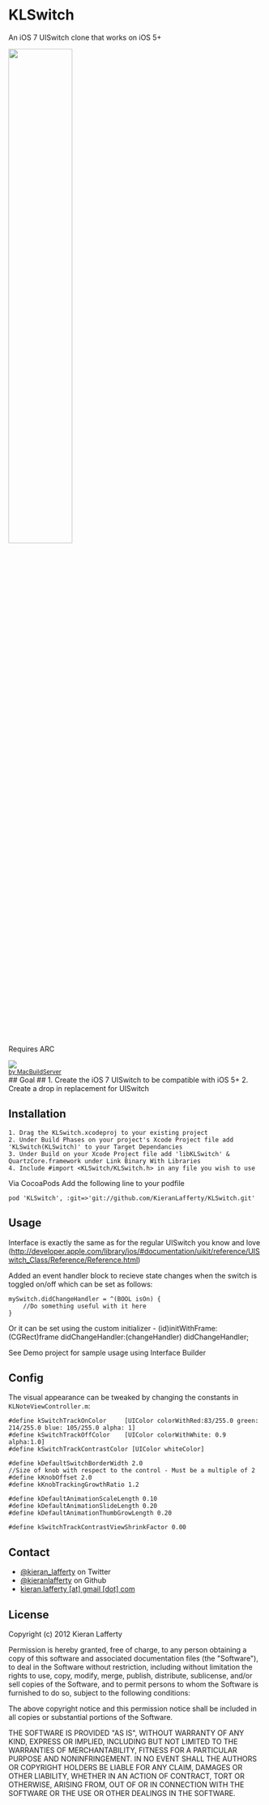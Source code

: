 KLSwitch
=======
An iOS 7 UISwitch clone that works on iOS 5+

<img src="https://raw.github.com/KieranLafferty/KLSwitch/master/Screenshot.png" width="50%"/>

Requires ARC


<!-- MacBuildServer Install Button -->
<div class="macbuildserver-block">
    <a class="macbuildserver-button" href="http://macbuildserver.com/project/github/build/?xcode_project=KLSwitchDemo.xcodeproj&amp;target=KLSwitchDemo&amp;repo_url=https%3A%2F%2Fgithub.com%2FKieranLafferty%2FKLSwitch.git&amp;build_conf=Release" target="_blank"><img src="http://com.macbuildserver.github.s3-website-us-east-1.amazonaws.com/button_up.png"/></a><br/><sup><a href="http://macbuildserver.com/github/opensource/" target="_blank">by MacBuildServer</a></sup>
</div>
<!-- MacBuildServer Install Button -->
## Goal ##
1. Create the iOS 7 UISwitch to be compatible with iOS 5+
2. Create a drop in replacement for UISwitch


## Installation ##


	1. Drag the KLSwitch.xcodeproj to your existing project
	2. Under Build Phases on your project's Xcode Project file add 'KLSwitch(KLSwitch)' to your Target Dependancies
	3. Under Build on your Xcode Project file add 'libKLSwitch' & QuartzCore.framework under Link Binary With Libraries
	4. Include #import <KLSwitch/KLSwitch.h> in any file you wish to use
	
	
Via CocoaPods
Add the following line to your podfile

	pod 'KLSwitch', :git=>'git://github.com/KieranLafferty/KLSwitch.git'
	
## Usage ##
Interface is exactly the same as for the regular UISwitch you know and love (http://developer.apple.com/library/ios/#documentation/uikit/reference/UISwitch_Class/Reference/Reference.html)

Added an event handler block to recieve state changes when the switch is toggled on/off which can be set as follows:

	mySwitch.didChangeHandler = ^(BOOL isOn) {
		//Do something useful with it here
	}
	
Or it can be set using the custom initializer
	- (id)initWithFrame:(CGRect)frame
	   didChangeHandler:(changeHandler) didChangeHandler;
	   
	   
See Demo project for sample usage using Interface Builder


## Config ##
The visual appearance can be tweaked by changing the constants in <code>KLNoteViewController.m</code>:

	#define kSwitchTrackOnColor     [UIColor colorWithRed:83/255.0 green: 214/255.0 blue: 105/255.0 alpha: 1]
	#define kSwitchTrackOffColor    [UIColor colorWithWhite: 0.9 alpha:1.0]
	#define kSwitchTrackContrastColor [UIColor whiteColor]

	#define kDefaultSwitchBorderWidth 2.0
	//Size of knob with respect to the control - Must be a multiple of 2
	#define kKnobOffset 2.0
	#define kKnobTrackingGrowthRatio 1.2

	#define kDefaultAnimationScaleLength 0.10
	#define kDefaultAnimationSlideLength 0.20
	#define kDefaultAnimationThumbGrowLength 0.20

	#define kSwitchTrackContrastViewShrinkFactor 0.00



## Contact ##

* [@kieran_lafferty](https://twitter.com/kieran_lafferty) on Twitter
* [@kieranlafferty](https://github.com/kieranlafferty) on Github
* <a href="mailTo:kieran.lafferty@gmail.com">kieran.lafferty [at] gmail [dot] com</a>

## License ##

Copyright (c) 2012 Kieran Lafferty

Permission is hereby granted, free of charge, to any person obtaining a copy
of this software and associated documentation files (the "Software"), to deal
in the Software without restriction, including without limitation the rights
to use, copy, modify, merge, publish, distribute, sublicense, and/or sell
copies of the Software, and to permit persons to whom the Software is
furnished to do so, subject to the following conditions:

The above copyright notice and this permission notice shall be included in
all copies or substantial portions of the Software.

THE SOFTWARE IS PROVIDED "AS IS", WITHOUT WARRANTY OF ANY KIND, EXPRESS OR
IMPLIED, INCLUDING BUT NOT LIMITED TO THE WARRANTIES OF MERCHANTABILITY,
FITNESS FOR A PARTICULAR PURPOSE AND NONINFRINGEMENT. IN NO EVENT SHALL THE
AUTHORS OR COPYRIGHT HOLDERS BE LIABLE FOR ANY CLAIM, DAMAGES OR OTHER
LIABILITY, WHETHER IN AN ACTION OF CONTRACT, TORT OR OTHERWISE, ARISING FROM,
OUT OF OR IN CONNECTION WITH THE SOFTWARE OR THE USE OR OTHER DEALINGS IN
THE SOFTWARE.